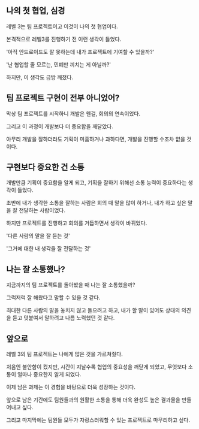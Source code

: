## 나의 첫 협업, 심경

레벨 3는 팀 프로젝트이고 이것이 나의 첫 협업이다.

본격적으로 레벨3를 진행하기 전 이런 생각이 들었다.

'아직 안드로이드도 잘 못하는데 내가 프로젝트에 기여할 수 있을까?'

'난 협업할 줄 모르는, 민폐만 끼치는 게 아닐까?'

하지만, 이 생각도 금방 깨졌다.

## 팀 프로젝트 구현이 전부 아니었어?

막상 팀 프로젝트를 시작하니 개발은 웬걸, 회의의 연속이었다.

그리고 이 과정이 개발보다 더 중요함을 깨달았다.

아무리 개발을 잘하더라도 기획이 미흡하거나 과하다면, 개발을 진행할 수조차 없을 것이다.

## 구현보다 중요한 건 소통

개발만큼 기획이 중요함을 알게 되고, 기획을 잘하기 위해선 소통 능력이 중요하다는 생각이 들었다.

초반에 내가 생각한 소통을 잘하는 사람은 회의 때 말을 많이 하거나, 내가 하고 싶은 말을 잘 전달하는 사람이었다.

하지만 프로젝트를 진행하고 회의를 거듭하면서 생각이 바뀌었다.

'다른 사람의 말을 잘 듣는 것'

'그거에 대한 내 생각을 잘 전달하는 것'


## 나는 잘 소통했나?

지금까지의 팀 프로젝트를 돌아봤을 때 나는 잘 소통했을까?

그럭저럭 잘 해왔다고 말할 수 있을 것 같다.

최대한 다른 사람의 말을 놓치지 않고 들으려고 하고, 내가 할 말이 있어도 상대의 의견을 듣고 덧붙여서 말하려고 나름 노력했던 것 같다.

## 앞으로

레벨 3의 팀 프로젝트는 나에게 많은 것을 가르쳐줬다.

처음엔 불안함이 컸지만, 시간이 지날수록 협업의 중요성을 깨닫게 되었고, 무엇보다 소통이 얼마나 중요한지 알게 되었다.

이제 남은 과제는 이 경험을 바탕으로 더욱 성장하는 것이다.

앞으로 남은 기간에도 팀원들과의 원활한 소통을 통해 더욱 완성도 높은 결과물을 만들어내고 싶다.

그리고 마지막에는 팀원들 모두가 자랑스러워할 수 있는 프로젝트로 마무리하고 싶다.
